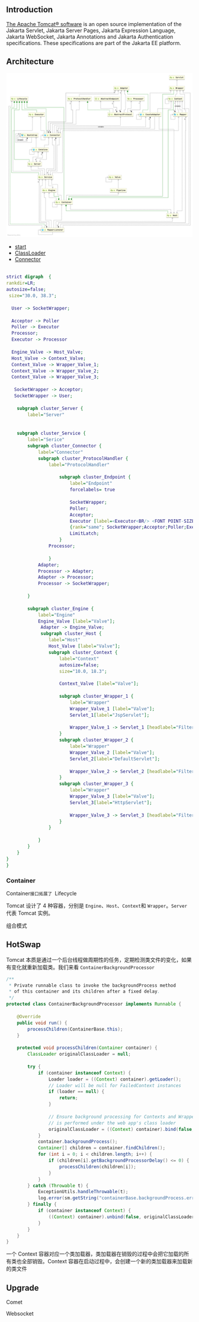 ## Introduction

[The Apache Tomcat® software](https://tomcat.apache.org/) is an open source implementation of the Jakarta Servlet, Jakarta Server Pages, Jakarta Expression Language, Jakarta WebSocket, Jakarta Annotations and Jakarta Authentication specifications. These specifications are part of the Jakarta EE platform.

## Architecture

![Lifecycle](./images/Lifecycle.png)


- [start](/docs/CS/Java/Tomcat/Start.md)
- [ClassLoader](/docs/CS/Java/Tomcat/ClassLoader.md)
- [Connector](/docs/CS/Java/Tomcat/Connector.md)




```dot

strict digraph  {
rankdir=LR;
autosize=false;
 size="30.0, 38.3";

  User -> SocketWrapper;
 
  Acceptor -> Poller 
  Poller -> Executor 
  Processor;
  Executor -> Processor 
  
  Engine_Valve -> Host_Valve;
  Host_Valve -> Context_Valve;
  Context_Valve -> Wrapper_Valve_1;
  Context_Valve -> Wrapper_Valve_2;
  Context_Valve -> Wrapper_Valve_3;
  
   SocketWrapper -> Acceptor;
   SocketWrapper -> User;
  
    subgraph cluster_Server {
        label="Server"
 
  
    subgraph cluster_Service {
        label="Serice"
        subgraph cluster_Connector {
            label="Connector"
            subgraph cluster_ProtocolHandler {
                label="ProtocolHandler"
    
                    subgraph cluster_Endpoint {
                        label="Endpoint"
                        forcelabels= true
        
                        SocketWrapper;
                        Poller;
                        Acceptor;
                        Executor [label=<Executor<BR/> <FONT POINT-SIZE="12">A Thread Pool</FONT>>] ;
                        {rank="same"; SocketWrapper;Acceptor;Poller;Executor;}
                        LimitLatch;
                    }
                Processor;
    
                }
            Adapter;
            Processor -> Adapter;
            Adapter -> Processor;
            Processor -> SocketWrapper;
            
        }

        subgraph cluster_Engine {
            label="Engine"
            Engine_Valve [label="Valve"];
             Adapter -> Engine_Valve;
             subgraph cluster_Host {
                label="Host"
                Host_Valve [label="Valve"];
                subgraph cluster_Context {
                    label="Context"
                    autosize=false;
                    size="10.0, 18.3";
 
                    Context_Valve [label="Valve"];
            
                    subgraph cluster_Wrapper_1 {
                        label="Wrapper"
                        Wrapper_Valve_1 [label="Valve"];
                        Servlet_1[label="JspServlet"];
                        
                        Wrapper_Valve_1 -> Servlet_1 [headlabel="FilterChain" constraint=false];
                    }
                    subgraph cluster_Wrapper_2 {
                        label="Wrapper"
                        Wrapper_Valve_2 [label="Valve"];
                        Servlet_2[label="DefaultServlet"];
                        
                        Wrapper_Valve_2 -> Servlet_2 [headlabel="FilterChain" constraint=false];
                    }
                    subgraph cluster_Wrapper_3 {
                        label="Wrapper"
                        Wrapper_Valve_3 [label="Valve"];
                        Servlet_3[label="HttpServlet"];
    
                        Wrapper_Valve_3 -> Servlet_3 [headlabel="FilterChain" constraint=false];
                    }
                }
            
            }
        }
    }
}
}

```


### Container

Container`接口拓展了 `Lifecycle

Tomcat 设计了 4 种容器，分别是 `Engine`、`Host`、`Context`和 `Wrapper`。`Server` 代表 Tomcat 实例。

组合模式



## HotSwap

Tomcat 本质是通过一个后台线程做周期性的任务，定期检测类文件的变化，如果有变化就重新加载类。我们来看 `ContainerBackgroundProcessor`



```java
/**
 * Private runnable class to invoke the backgroundProcess method
 * of this container and its children after a fixed delay.
 */
protected class ContainerBackgroundProcessor implements Runnable {

    @Override
    public void run() {
        processChildren(ContainerBase.this);
    }

    protected void processChildren(Container container) {
        ClassLoader originalClassLoader = null;

        try {
            if (container instanceof Context) {
                Loader loader = ((Context) container).getLoader();
                // Loader will be null for FailedContext instances
                if (loader == null) {
                    return;
                }

                // Ensure background processing for Contexts and Wrappers
                // is performed under the web app's class loader
                originalClassLoader = ((Context) container).bind(false, null);
            }
            container.backgroundProcess();
            Container[] children = container.findChildren();
            for (int i = 0; i < children.length; i++) {
                if (children[i].getBackgroundProcessorDelay() <= 0) {
                    processChildren(children[i]);
                }
            }
        } catch (Throwable t) {
            ExceptionUtils.handleThrowable(t);
            log.error(sm.getString("containerBase.backgroundProcess.error"), t);
        } finally {
            if (container instanceof Context) {
                ((Context) container).unbind(false, originalClassLoader);
            }
        }
    }
}
```

一个 Context 容器对应一个类加载器，类加载器在销毁的过程中会把它加载的所有类也全部销毁。Context 容器在启动过程中，会创建一个新的类加载器来加载新的类文件

## Upgrade

Comet

Websocket

